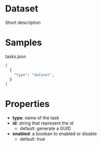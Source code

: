 # Dataset

Short description

# Samples

tasks.json 
```sh
[
  {
    "type": "dataset",
  }
] 
```


# Properties

- **type**: name of the task
- **id**: string that represent the id
    - default: generate a GUID
- **enabled**: a boolean to enabled or disable
    - default: true